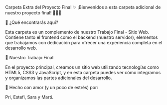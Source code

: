 Carpeta Extra del Proyecto Final ✨
¡Bienvenidos a esta carpeta adicional de nuestro proyecto final! 👩‍💻💜


🤔 ¿Qué encontrarás aquí?

Esta carpeta es un complemento de nuestro Trabajo Final - Sitio Web. Contiene tanto el frontend como el backend (nuestro servidor), elementos que trabajamos con dedicación para ofrecer una experiencia completa en el desarrollo web.


🚀 Nuestro Trabajo Final

En el proyecto principal, creamos un sitio web utilizando tecnologías como HTML5, CSS3 y JavaScript, y en esta carpeta puedes ver cómo integramos y organizamos las partes adicionales del desarrollo.


💜 Hecho con amor (y un poco de estrés) por:

Pri, Estefi, Sara y Marti.
